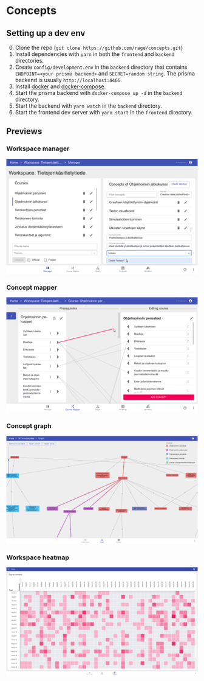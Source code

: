# Concepts

## Setting up a dev env
0. Clone the repo (`git clone https://github.com/rage/concepts.git`)
1. Install dependencies with `yarn` in both the `frontend` and `backend` directories.
2. Create `config/development.env` in the `backend` directory that contains
   `ENDPOINT=<your prisma backend>` and `SECRET=random string`. The prisma
   backend is usually `http://localhost:4466`.
3. Install [docker](https://docs.docker.com/install/) and [docker-compose](https://docs.docker.com/compose/install/).
4. Start the prisma backend with `docker-compose up -d` in the `backend` directory.
5. Start the backend with `yarn watch` in the `backend` directory.
6. Start the frontend dev server with `yarn start` in the `frontend` directory.

## Previews

### Workspace manager
![Workspace manager preview](preview-manager.png)

### Concept mapper
![Concept mapper preview](preview-mapper.png)

### Concept graph
![Concept graph preview](preview-graph.png)

### Workspace heatmap
![Workspace heatmap preview](preview-heatmap.png)

